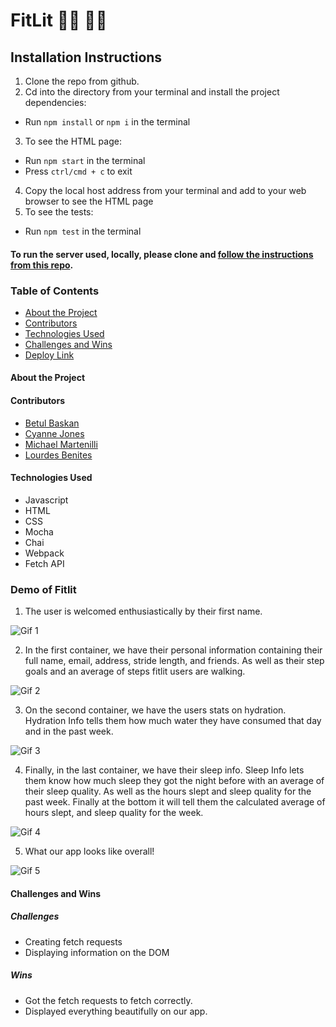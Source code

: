# FitLit 🏃‍♀️ 🏃‍♂️

## Installation Instructions

1. Clone the repo from github.
2. Cd into the directory from your terminal and install the project dependencies:
- Run `npm install` or `npm i` in the terminal
3. To see the HTML page:
- Run `npm start` in the terminal
- Press `ctrl/cmd + c` to exit
4. Copy the local host address from your terminal and add to your web browser to see the HTML page
5. To see the tests:
- Run `npm test` in the terminal

#### To run the server used, locally, please clone and [follow the instructions from this repo](https://frontend.turing.edu/projects/Fitlit-part-one.html).


### Table of Contents
- [About the Project](#about-the-project)
- [Contributors](#contributors)
- [Technologies Used](#technologies-used)
- [Challenges and Wins](#challenges-and-wins)
- [Deploy Link](#deploy-link)

#### About the Project



#### Contributors
 - [Betul Baskan](https://github.com/Baskanbetul)
 - [Cyanne Jones](https://github.com/Cyanne-Jones)
 - [Michael Martenilli](https://github.com/mmartinelli22)
 - [Lourdes Benites](https://github.com/lourdesbnts)

#### Technologies Used
- Javascript
- HTML
- CSS
- Mocha
- Chai
- Webpack
- Fetch API



### Demo of Fitlit

1. The user is welcomed enthusiastically by their first name.

![Gif 1](https://media.giphy.com/media/gF2PvYokHacDxlXIsI/giphy.gif)

2. In the first container, we have their personal information containing their full name, email, address, stride length, and friends. As well as their step goals and an average of steps fitlit users are walking.

![Gif 2](https://media.giphy.com/media/HmGM0NMJX1ifF14MUR/giphy.gif)

3. On the second container, we have the users stats on hydration. Hydration Info tells them how much water they have consumed that day and in the past week.

![Gif 3](https://media.giphy.com/media/wdZ1AOwgmkvhSSg620/giphy.gif)

4. Finally, in the last container, we have their sleep info. Sleep Info lets them know how much sleep they got the night before with an average of their sleep quality. As well as the hours slept and sleep quality for the past week. Finally at the bottom it will tell them the calculated average of hours slept, and sleep quality for the week.

![Gif 4](https://media.giphy.com/media/baUsJnTD6sNYMzW7EI/giphy.gif)

5. What our app looks like overall!

![Gif 5](https://media.giphy.com/media/T65Ij0fWbjDVW4DzQP/giphy.gif)

#### Challenges and Wins

##### Challenges
- Creating fetch requests
- Displaying information on the DOM

##### Wins
- Got the fetch requests to fetch correctly.
- Displayed everything beautifully on our app.


